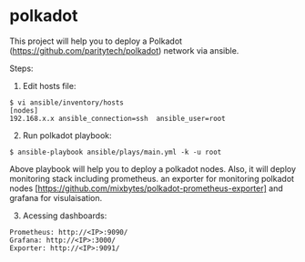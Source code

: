 # polkadot

This project will help you to deploy a Polkadot (https://github.com/paritytech/polkadot) network via ansible.

Steps:

1. Edit hosts file:
```
$ vi ansible/inventory/hosts
[nodes]
192.168.x.x ansible_connection=ssh  ansible_user=root
```
2. Run polkadot playbook:
```
$ ansible-playbook ansible/plays/main.yml -k -u root
```
Above playbook will help you to deploy a polkadot nodes. Also, it will deploy monitoring stack including prometheus. an exporter for monitoring polkadot nodes [https://github.com/mixbytes/polkadot-prometheus-exporter] and grafana for visulaisation.

3. Acessing dashboards:
```
Prometheus: http://<IP>:9090/
Grafana: http://<IP>:3000/
Exporter: http://<IP>:9091/
```
